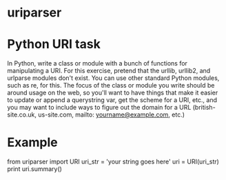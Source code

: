 # uriparser

# Python URI task

In Python, write a class or module with a bunch of functions for manipulating a URI. For this exercise, pretend that the urllib, urllib2, and urlparse modules don't exist. You can use other standard Python modules, such as re, for this. The focus of the class or module you write should be around usage on the web, so you'll want to have things that make it easier to update or append a querystring var, get the scheme for a URI, etc., and you may want to include ways to figure out the domain for a URL (british-site.co.uk, us-site.com, mailto: yourname@example.com, etc.)

# Example 

from uriparser import URI
uri_str = 'your string goes here'
uri = URI(uri_str)
print uri.summary()

